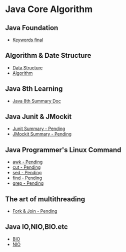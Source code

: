 # Java Core Algorithm

## Java Foundation 

* [Keywords final]()

## Algorithm & Date Structure

* [Data Structure]()
* [Algorithm]()

## Java 8th Learning

*	[Java 8th Summary Doc](https://github.com/wencaixu/Java-Core-Algorithm/blob/master/src/main/java/java8/Java-8th-docs.md)

## Java Junit & JMockit

*   [Junit Summary - Pending]()
*   [JMockit Summary - Pending]()

## Java Programmer's Linux Command

*  [awk - Pending]()
*  [cut - Pending]()
*  [sed - Pending]()
*  [find - Pending]()
*  [grep - Pending]()

## The art of multithreading

* [Fork & Join - Pending]()

## Java IO,NIO,BIO.etc

* [BIO]()
* [NIO]()
